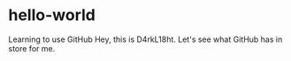 # hello-world
Learning to use GitHub
Hey, this is D4rkL18ht. Let's see what GitHub has in store for me.

